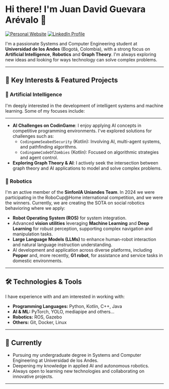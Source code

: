 <!--
**JuanDGA/JuanDGA** is a ✨ _special_ ✨ repository because its `README.md` (this file) appears on your GitHub profile.

Here are some ideas to get you started:

- 🔭 I’m currently working on ...
- 🌱 I’m currently learning ...
- 👯 I’m looking to collaborate on ...
- 🤔 I’m looking for help with ...
- 💬 Ask me about ...
- 📫 How to reach me: ...
- 😄 Pronouns: ...
- ⚡ Fun fact: ...
-->

# Hi there! I'm Juan David Guevara Arévalo 👋

<a href="https://www.jguevara.dev/"><img src="https://img.shields.io/badge/Website-jguevara.dev-blue?style=flat-square&logo=google-chrome&logoColor=white" alt="Personal Website"></a>
<a href="https://www.linkedin.com/in/jguevaradev/"><img src="https://img.shields.io/badge/LinkedIn-jguevaradev-blue?style=flat-square&logo=linkedin&logoColor=white" alt="LinkedIn Profile"></a>

I'm a passionate Systems and Computer Engineering student at **Universidad de los Andes** (Bogotá, Colombia), with a strong focus on **Artificial Intelligence**, **Robotics** and **Graph Theory**. I'm always exploring new ideas and looking for ways technology can solve complex problems.

---

## 🚀 Key Interests & Featured Projects

### 🧠 Artificial Intelligence
I'm deeply interested in the development of intelligent systems and machine learning. Some of my focuses include:

* **
* **AI Challenges on CodinGame**: I enjoy applying AI concepts in competitive programming environments. I've explored solutions for challenges such as:
    * `CodingameSeabedSecurity` (Kotlin): Involving AI, multi-agent systems, and pathfinding algorithms.
    * `CodingameCodeOfZombies` (Kotlin): Focused on algorithmic strategies and agent control.
* **Exploring Graph Theory & AI**: I actively seek the intersection between graph theory and AI applications to model and solve complex problems.

### 🤖 Robotics
I'm an active member of the **SinfonIA Uniandes Team**. In 2024 we were participating in the RoboCup@Home international competition, and we were the winners. Currently, we are creating the SOTA on social robotics behavioring where we apply:

* **Robot Operating System (ROS)** for system integration.
* Advanced **vision utilities** leveraging **Machine Learning** and **Deep Learning** for robust perception, supporting complex navigation and manipulation tasks.
* **Large Language Models (LLMs)** to enhance human-robot interaction and natural language instruction understanding.
* AI development and application across diverse platforms, including **Pepper** and, more recently, **G1 robot**, for assistance and service tasks in domestic environments.

---

## 🛠️ Technologies & Tools

I have experience with and am interested in working with:

* **Programming Languages:** Python, Kotlin, C++, Java
* **AI & ML:** PyTorch, YOLO, mediapipe and others...
* **Robotics:** ROS, Gazebo
* **Others:** Git, Docker, Linux

---

## 🌱 Currently
* Pursuing my undergraduate degree in Systems and Computer Engineering at Universidad de los Andes.
* Deepening my knowledge in applied AI and autonomous robotics.
* Always open to learning new technologies and collaborating on innovative projects.

---
